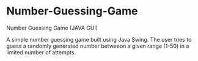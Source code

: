 ﻿# Number-Guessing-Game

Number Guessing Game (JAVA GUI) <br>

A simple number guessing game built using Java Swing. The user tries to guess a randomly generated number betweeon a given range (1-50) in a limited number of attempts. <br>
